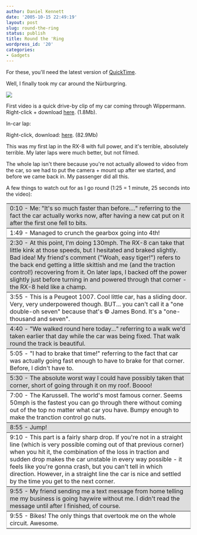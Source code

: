 ```yaml
---
author: Daniel Kennett
date: '2005-10-15 22:49:19'
layout: post
slug: round-the-ring
status: publish
title: Round the 'Ring
wordpress_id: '20'
categories:
- Gadgets
---
```


For these, you'll need the latest version of <a href="http://www.apple.com/quicktime/download/">QuickTime</a>.

Well, I finally took my car around the Nürburgring.

<img src="pictures/breakdown/ring2.jpg"/> 

First video is a quick drive-by clip of my car coming through Wippermann. Right-click + download <a href="http://homepage.mac.com/danielkennett/files/ring-driveby.mp4">here</a>. (1.8Mb).

In-car lap:

Right-click, download: <a href="http://homepage.mac.com/danielkennett/files/ring-incar.mp4">here</a>. (82.9Mb)

This was my first lap in the RX-8 with full power, and it's terrible, absolutely terrible. My later laps were much better, but not filmed. 

The whole lap isn't there because you're not actually allowed to video from the car, so we had to put the camera + mount up after we started, and before we came back in. My passenger did all this. 

A few things to watch out for as I go round (1:25 = 1 minute, 25 seconds into the video):

<table width="100%" border="1" cellspacing="0" cellpadding="5" bordercolor="#DDD" bordercolorlight="#DDD" bordercolordark="#DDD">
                       <tr>
                                <td bgcolor="#DDD">0:10 - Me: &quot;It's so much faster than before....&quot; referring to the fact the car actually works now, after having a new cat put on it after the first one fell to bits.</td>
                    </tr>
                       <tr>
                                <td>1:49 - Managed to crunch the gearbox going into 4th!</td>
                       </tr>
                       <tr>
                                <td bgcolor="#DDD">2:30 - At this point, I'm doing 130mph. The RX-8 can take that little kink at those speeds, but I hesitated and braked slightly. Bad idea! My friend's comment (&quot;Woah, easy tiger!&quot;) refers to the back end getting a little skittish and me (and the traction control!) recovering from it. On later laps, I backed off the power slightly just before turning in and powered through that corner - the RX-8 held like a champ.</td>
                        </tr>
                       <tr>
                                <td>3:55 - This is a Peugeot 1007. Cool little car, has a sliding door. Very, very underpowered though. BUT... you can't call it a &quot;one double-oh seven&quot; because that's &copy; James Bond. It's a &quot;one-thousand and seven&quot;. </td>
                    </tr>
                       <tr>
                                <td bgcolor="#DDD">4:40 - &quot;We walked round here today...&quot; referring to a walk we'd taken earlier that day while the car was being fixed. That walk round the track is beautiful.</td>
                    </tr>
                       <tr>
                                <td>5:05 - &quot;I had to brake that time!&quot; referring to the fact that car was actually going fast enough to have to brake for that corner. Before, I didn't have to.</td>
                    </tr>
                       <tr>
                                <td bgcolor="#DDD">5:30 - The absolute worst way I could have possibly taken that corner, short of going through it on my roof. Boooo!</td>
                 </tr>
                       <tr>
                                <td>7:00 - The Karussell. The world's most famous corner. Seems 50mph is the fastest you can go through there without coming out of the top no matter what car you have. Bumpy enough to make the tranction control go nuts.</td>
                  </tr>
                       <tr>
                                <td bgcolor="#DDD">8:55 - Jump!</td>
                        </tr>
                       <tr>
                                <td>9:10 - This part is a fairly sharp drop. If you're not in a straight line (which is very possible coming out of that previous corner) when you hit it, the combination of the loss in traction and sudden drop makes the car unstable in every way possible - it feels like you're gonna crash, but you can't tell in which direction. However, in a straight line the car is nice and settled by the time you get to the next corner.</td>
                  </tr>
                       <tr>
                                <td bgcolor="#DDD">9:55 - My friend sending me a text message from home telling me my business is going haywire without me. I didn't read the message until after I finished, of course.</td>
                      </tr>
                       <tr>
                                <td>9:55 - Bikes! The only things that overtook me on the whole circuit. Awesome.</td>
                      </tr>
               </table>